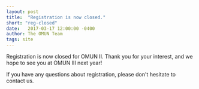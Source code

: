 ```yaml
---
layout: post
title:  "Registration is now closed."
short: "reg-closed"
date:   2017-03-17 12:00:00 -0400
author: The OMUN Team
tags: site
---
```


Registration is now closed for OMUN II. Thank you for your interest, and we hope to see you at OMUN III next year!

If you have any questions about registration, please don't hesitate to contact us.
